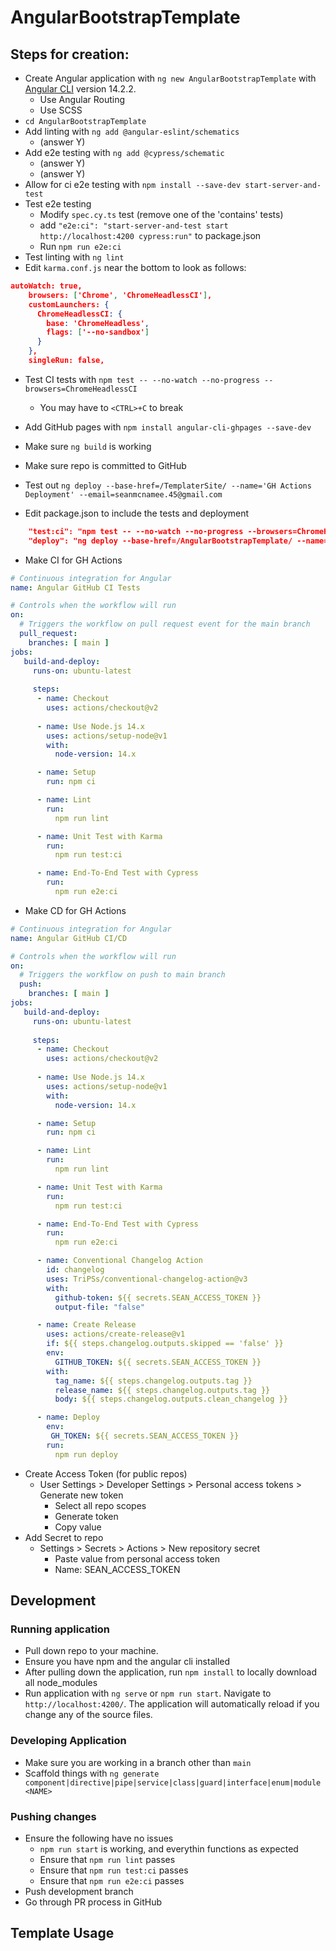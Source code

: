 # AngularBootstrapTemplate

## Steps for creation:
- Create Angular application with `ng new AngularBootstrapTemplate` with [Angular CLI](https://github.com/angular/angular-cli) version 14.2.2.
    - Use Angular Routing
    - Use SCSS
- `cd AngularBootstrapTemplate`
- Add linting with `ng add @angular-eslint/schematics`
	- (answer Y)
- Add e2e testing with `ng add @cypress/schematic`
	- (answer Y)
	- (answer Y)
- Allow for ci e2e testing with `npm install --save-dev start-server-and-test`
- Test e2e testing
    - Modify `spec.cy.ts` test (remove one of the 'contains' tests)
    - add `"e2e:ci": "start-server-and-test start http://localhost:4200 cypress:run"` to package.json
    - Run `npm run e2e:ci`
- Test linting with `ng lint`
- Edit `karma.conf.js` near the bottom to look as follows:
```json
autoWatch: true,
    browsers: ['Chrome', 'ChromeHeadlessCI'],
    customLaunchers: {
      ChromeHeadlessCI: {
        base: 'ChromeHeadless',
        flags: ['--no-sandbox']
      }
    },
    singleRun: false,
```
- Test CI tests with `npm test -- --no-watch --no-progress --browsers=ChromeHeadlessCI`
    - You may have to `<CTRL>+C` to break
- Add GitHub pages with `npm install angular-cli-ghpages --save-dev`
- Make sure `ng build` is working
- Make sure repo is committed to GitHub

- Test out `ng deploy --base-href=/TemplaterSite/ --name='GH Actions Deployment' --email=seanmcnamee.45@gmail.com`
- Edit package.json to include the tests and deployment
```json
    "test:ci": "npm test -- --no-watch --no-progress --browsers=ChromeHeadlessCI",
    "deploy": "ng deploy --base-href=/AngularBootstrapTemplate/ --name='GH Actions Deployment' --email=seanmcnamee.45@gmail.com"
```
- Make CI for GH Actions
```yml
# Continuous integration for Angular
name: Angular GitHub CI Tests

# Controls when the workflow will run
on:
  # Triggers the workflow on pull request event for the main branch
  pull_request:
    branches: [ main ]
jobs:
   build-and-deploy:
     runs-on: ubuntu-latest
     
     steps: 
      - name: Checkout
        uses: actions/checkout@v2
      
      - name: Use Node.js 14.x
        uses: actions/setup-node@v1
        with:
          node-version: 14.x

      - name: Setup
        run: npm ci

      - name: Lint
        run:
          npm run lint

      - name: Unit Test with Karma
        run:
          npm run test:ci

      - name: End-To-End Test with Cypress
        run:
          npm run e2e:ci
```
- Make CD for GH Actions
```yml
# Continuous integration for Angular
name: Angular GitHub CI/CD

# Controls when the workflow will run
on:
  # Triggers the workflow on push to main branch
  push:
    branches: [ main ]
jobs:
   build-and-deploy:
     runs-on: ubuntu-latest
     
     steps: 
      - name: Checkout
        uses: actions/checkout@v2
      
      - name: Use Node.js 14.x
        uses: actions/setup-node@v1
        with:
          node-version: 14.x

      - name: Setup
        run: npm ci

      - name: Lint
        run:
          npm run lint

      - name: Unit Test with Karma
        run:
          npm run test:ci

      - name: End-To-End Test with Cypress
        run:
          npm run e2e:ci

      - name: Conventional Changelog Action
        id: changelog
        uses: TriPSs/conventional-changelog-action@v3
        with:
          github-token: ${{ secrets.SEAN_ACCESS_TOKEN }}
          output-file: "false"

      - name: Create Release
        uses: actions/create-release@v1
        if: ${{ steps.changelog.outputs.skipped == 'false' }}
        env:
          GITHUB_TOKEN: ${{ secrets.SEAN_ACCESS_TOKEN }}
        with:
          tag_name: ${{ steps.changelog.outputs.tag }}
          release_name: ${{ steps.changelog.outputs.tag }}
          body: ${{ steps.changelog.outputs.clean_changelog }}

      - name: Deploy
        env:
         GH_TOKEN: ${{ secrets.SEAN_ACCESS_TOKEN }}
        run:
          npm run deploy
```
- Create Access Token (for public repos)
    - User Settings > Developer Settings > Personal access tokens > Generate new token
	    - Select all repo scopes
	    - Generate token
	    - Copy value
- Add Secret to repo
    - Settings > Secrets > Actions > New repository secret
        - Paste value from personal access token
	    - Name: SEAN_ACCESS_TOKEN

## Development

### Running application
- Pull down repo to your machine.
- Ensure you have npm and the angular cli installed
- After pulling down the application, run `npm install` to locally download all node_modules
- Run application with `ng serve` or `npm run start`. Navigate to `http://localhost:4200/`. The application will automatically reload if you change any of the source files.

### Developing Application

- Make sure you are working in a branch other than `main`
- Scaffold things with `ng generate component|directive|pipe|service|class|guard|interface|enum|module <NAME>`

### Pushing changes

- Ensure the following have no issues
   - `npm run start` is working, and everythin functions as expected
   - Ensure that `npm run lint` passes
   - Ensure that `npm run test:ci` passes
   - Ensure that `npm run e2e:ci` passes
- Push development branch
- Go through PR process in GitHub


## Template Usage
